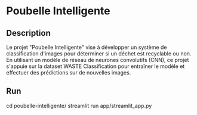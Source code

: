 # Poubelle Intelligente

## Description
Le projet "Poubelle Intelligente" vise à développer un système de classification d'images pour déterminer si un déchet est recyclable ou non. En utilisant un modèle de réseau de neurones convolutifs (CNN), ce projet s'appuie sur la dataset WASTE Classification pour entraîner le modèle et effectuer des prédictions sur de nouvelles images.

## Run 


cd poubelle-intelligente/
streamlit run app/streamlit_app.py